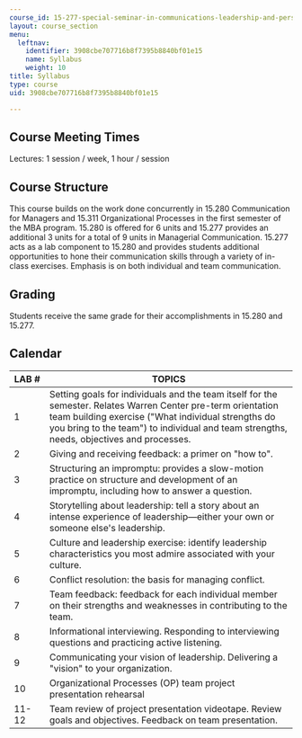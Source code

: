 ```yaml
---
course_id: 15-277-special-seminar-in-communications-leadership-and-personal-effectiveness-coaching-fall-2008
layout: course_section
menu:
  leftnav:
    identifier: 3908cbe707716b8f7395b8840bf01e15
    name: Syllabus
    weight: 10
title: Syllabus
type: course
uid: 3908cbe707716b8f7395b8840bf01e15

---
```


Course Meeting Times
--------------------

Lectures: 1 session / week, 1 hour / session

Course Structure
----------------

This course builds on the work done concurrently in 15.280 Communication for Managers and 15.311 Organizational Processes in the first semester of the MBA program. 15.280 is offered for 6 units and 15.277 provides an additional 3 units for a total of 9 units in Managerial Communication. 15.277 acts as a lab component to 15.280 and provides students additional opportunities to hone their communication skills through a variety of in-class exercises. Emphasis is on both individual and team communication.

Grading
-------

Students receive the same grade for their accomplishments in 15.280 and 15.277.

Calendar
--------

| LAB # | TOPICS |
| --- | --- |
| 1 | Setting goals for individuals and the team itself for the semester. Relates Warren Center pre-term orientation team building exercise ("What individual strengths do you bring to the team") to individual and team strengths, needs, objectives and processes. |
| 2 | Giving and receiving feedback: a primer on "how to". |
| 3 | Structuring an impromptu: provides a slow-motion practice on structure and development of an impromptu, including how to answer a question. |
| 4 | Storytelling about leadership: tell a story about an intense experience of leadership—either your own or someone else's leadership. |
| 5 | Culture and leadership exercise: identify leadership characteristics you most admire associated with your culture. |
| 6 | Conflict resolution: the basis for managing conflict. |
| 7 | Team feedback: feedback for each individual member on their strengths and weaknesses in contributing to the team. |
| 8 | Informational interviewing. Responding to interviewing questions and practicing active listening. |
| 9 | Communicating your vision of leadership. Delivering a "vision" to your organization. |
| 10 | Organizational Processes (OP) team project presentation rehearsal |
| 11-12 | Team review of project presentation videotape. Review goals and objectives. Feedback on team presentation.